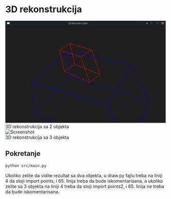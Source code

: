 # 3D rekonstrukcija

![Screenshot](outputs/pts1.png)  
3D rekonstrukcija sa 2 objekta  
![Screenshot](outputs/pts2.gif)  
3D rekonstrukcija sa 3 objekta  

## Pokretanje
```bash
python src/main.py
```

Ukoliko zelite da vidite rezultat sa dva objekta, u draw.py fajlu treba na liniji 4 da stoji import points, i 65. linija treba da bude iskomentarisana, a ukoliko zelite sa 3 objekta na liniji 4 treba da stoji import points2, i 65. linija ne treba da bude iskomentarisana.
